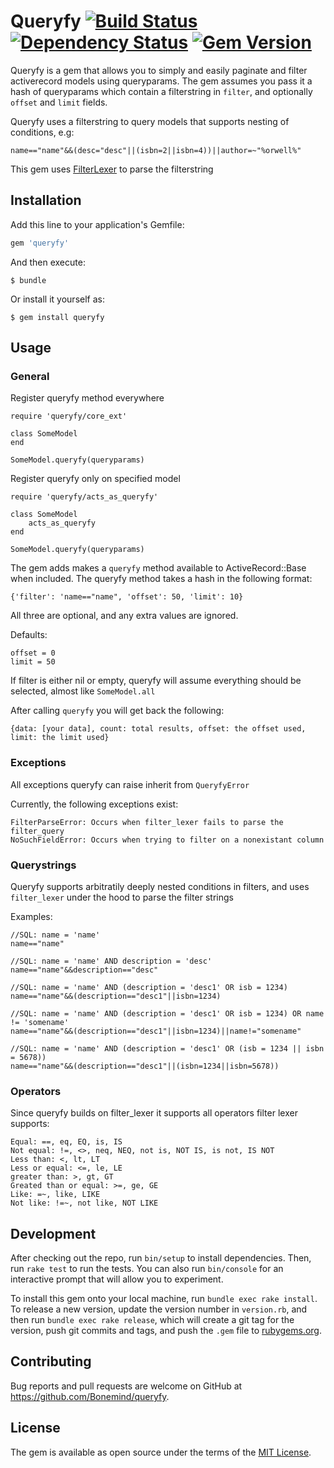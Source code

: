 # Queryfy [![Build Status](https://travis-ci.org/Bonemind/Queryfy.svg?branch=master)](https://travis-ci.org/Bonemind/Queryfy)  [![Dependency Status](https://gemnasium.com/Bonemind/Queryfy.svg)](https://gemnasium.com/Bonemind/Queryfy) [![Gem Version](https://badge.fury.io/rb/queryfy.svg)](https://badge.fury.io/rb/queryfy)

Queryfy is a gem that allows you to simply and easily paginate and filter activerecord models using queryparams.
The gem assumes you pass it a hash of queryparams which contain a filterstring in `filter`, and optionally `offset` and `limit` fields.

Queryfy uses a filterstring to query models that supports nesting of conditions, e.g:
```
name=="name"&&(desc="desc"||(isbn=2||isbn=4))||author=~"%orwell%"
```

This gem uses [FilterLexer](https://github.com/MaienM/FilterLexer/) to parse the filterstring

## Installation

Add this line to your application's Gemfile:

```ruby
gem 'queryfy'
```

And then execute:

    $ bundle

Or install it yourself as:

    $ gem install queryfy

## Usage

### General

Register queryfy method everywhere
```
require 'queryfy/core_ext'

class SomeModel
end

SomeModel.queryfy(queryparams)
```
Register queryfy only on specified model
```
require 'queryfy/acts_as_queryfy'

class SomeModel
    acts_as_queryfy
end

SomeModel.queryfy(queryparams)
```


The gem adds makes a `queryfy` method available to ActiveRecord::Base when included.
The queryfy method takes a hash in the following format:
```
{'filter': 'name=="name", 'offset': 50, 'limit': 10}
```
All three are optional, and any extra values are ignored.

Defaults:
```
offset = 0
limit = 50
```

If filter is either nil or empty, queryfy will assume everything should be selected, almost like `SomeModel.all`

After calling `queryfy` you will get back the following:
```
{data: [your data], count: total results, offset: the offset used, limit: the limit used}
```

### Exceptions

All exceptions queryfy can raise inherit from `QueryfyError`

Currently, the following exceptions exist:
```
FilterParseError: Occurs when filter_lexer fails to parse the filter_query
NoSuchFieldError: Occurs when trying to filter on a nonexistant column
```

### Querystrings

Queryfy supports arbitratily deeply nested conditions in filters, and uses
`filter_lexer` under the hood to parse the filter strings

Examples:
```
//SQL: name = 'name'
name=="name" 

//SQL: name = 'name' AND description = 'desc'
name=="name"&&description=="desc"

//SQL: name = 'name' AND (description = 'desc1' OR isb = 1234)
name=="name"&&(description=="desc1"||isbn=1234)

//SQL: name = 'name' AND (description = 'desc1' OR isb = 1234) OR name != 'somename'
name=="name"&&(description=="desc1"||isbn=1234)||name!="somename"

//SQL: name = 'name' AND (description = 'desc1' OR (isb = 1234 || isbn = 5678))
name=="name"&&(description=="desc1"||(isbn=1234||isbn=5678))
```

### Operators

Since queryfy builds on filter_lexer it supports all operators filter lexer supports:
```
Equal: ==, eq, EQ, is, IS
Not equal: !=, <>, neq, NEQ, not is, NOT IS, is not, IS NOT
Less than: <, lt, LT
Less or equal: <=, le, LE
greater than: >, gt, GT
Greated than or equal: >=, ge, GE
Like: =~, like, LIKE
Not like: !=~, not like, NOT LIKE
```

## Development

After checking out the repo, run `bin/setup` to install dependencies. Then, run `rake test` to run the tests. You can also run `bin/console` for an interactive prompt that will allow you to experiment.

To install this gem onto your local machine, run `bundle exec rake install`. To release a new version, update the version number in `version.rb`, and then run `bundle exec rake release`, which will create a git tag for the version, push git commits and tags, and push the `.gem` file to [rubygems.org](https://rubygems.org).

## Contributing

Bug reports and pull requests are welcome on GitHub at https://github.com/Bonemind/queryfy.


## License

The gem is available as open source under the terms of the [MIT License](http://opensource.org/licenses/MIT).

